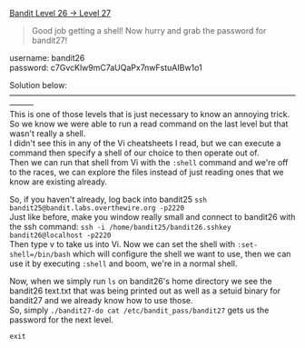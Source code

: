 [Bandit Level 26 → Level 27](https://overthewire.org/wargames/bandit/bandit27.html)

> Good job getting a shell! Now hurry and grab the password for bandit27!

username: bandit26  
password: c7GvcKlw9mC7aUQaPx7nwFstuAIBw1o1  

Solution below:  
———————————————————————————————————————  
This is one of those levels that is just necessary to know an annoying trick.  
So we know we were able to run a read command on the last level but that wasn't really a shell.  
I didn't see this in any of the Vi cheatsheets I read, but we can execute a command then specify a shell of our choice to then operate out of.  
Then we can run that shell from Vi with the `:shell` command and we're off to the races, we can explore the files instead of just reading ones that we know are existing already.  

So, if you haven't already, log back into bandit25 `ssh bandit25@bandit.labs.overthewire.org -p2220`  
Just like before, make you window really small and connect to bandit26 with the ssh command: `ssh -i /home/bandit25/bandit26.sshkey bandit26@localhost -p2220`  
Then type v to take us into Vi. Now we can set the shell with `:set-shell=/bin/bash` which will configure the shell we want to use, then we can use it by executing `:shell` and boom, we're in a normal shell.  

Now, when we simply run `ls` on bandit26's home directory we see the bandit26 text.txt that was being printed out as well as a setuid binary for bandit27 and we already know how to use those.  
So, simply `./bandit27-do cat /etc/bandit_pass/bandit27` gets us the password for the next level.  

`exit`  